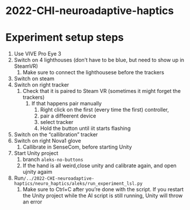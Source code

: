 # 2022-CHI-neuroadaptive-haptics

# Experiment setup steps

1. Use VIVE Pro Eye 3
2. Switch on 4 lighthouses (don’t have to be blue, but need to show up in SteamVR)
    1. Make sure to connect the lighthousese before the trackers
3. Switch on steam
4. Switch on right tracker
    1. Check that it is paired to Steam VR (sometimes it might forget the trackers)
        1. If that happens pair manually
            1. Right click on the first (every time the first) controller,
            2. pair a diffeerent device
            3. select tracker
            4. Hold the button until iit starts flashing
5. Switch on the “callibration” tracker
6. Switch on right Nova1 glove
    1. Callibrate in SenseCom, before starting Unity
7. Start Unity project
    1. branch `aleks-no-buttons`
    2. If the hand is all weird,close unity and calibrate again, and open ujnity agaim
8. Run`/../2022-CHI-neuroadaptive-haptics/neuro_haptics/aleks/run_experiment_lsl.py`
    1. Make sure to Ctrl+C after you’re done with the script. If you restart the Unity project while the AI script is still running, Unity will throw an error